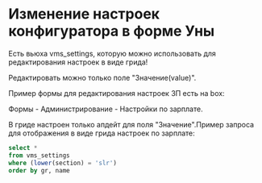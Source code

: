 # Изменение настроек конфигуратора в форме Уны

Есть вьюха vms\_settings, которую можно использовать для редактирования настроек в виде грида!

Редактировать можно только поле "Значение\(value\)".

Пример формы для редактирования настроек ЗП есть на box:

Формы - Администрирование - Настройки по зарплате.

В гриде настроен только апдейт для поля "Значение".Пример запроса для отображения в виде грида настроек по зарплате:

```sql
select * 
from vms_settings
where (lower(section) = 'slr')
order by gr, name
```

